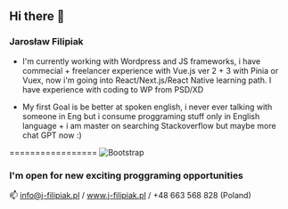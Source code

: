 ## Hi there 👋
### Jarosław Filipiak 

- I'm currently working with Wordpress and JS frameworks, i have commecial + freelancer experience with Vue.js ver 2 + 3 with  Pinia or Vuex, 
now i'm going into React/Next.js/React Native learning path. I have experience with coding to WP from PSD/XD

- My first Goal is be better at spoken english, i never ever talking with someone in Eng but i consume proggraming stuff only in English language +
i am master on searching Stackoverflow but maybe more chat GPT now :)

=================
![Bootstrap](https://img.shields.io/badge/bootstrap-%238511FA.svg?style=for-the-badge&logo=bootstrap&logoColor=white)

### I'm open for new exciting proggraming opportunities

 📫 info@j-filipiak.pl / www.j-filipiak.pl / +48 663 568 828 (Poland) 

